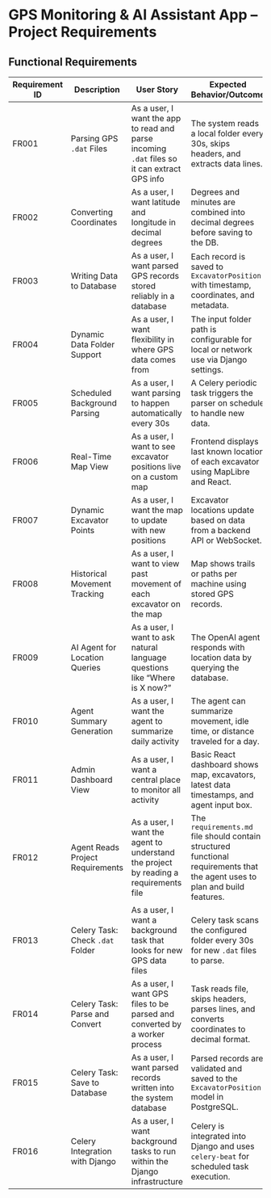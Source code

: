 # GPS Monitoring & AI Assistant App – Project Requirements

## Functional Requirements

| Requirement ID | Description                      | User Story                                                                                   | Expected Behavior/Outcome                                                                                                    |
| -------------- | -------------------------------- | -------------------------------------------------------------------------------------------- | ---------------------------------------------------------------------------------------------------------------------------- |
| FR001          | Parsing GPS `.dat` Files         | As a user, I want the app to read and parse incoming `.dat` files so it can extract GPS info | The system reads a local folder every 30s, skips headers, and extracts data lines.                                           |
| FR002          | Converting Coordinates           | As a user, I want latitude and longitude in decimal degrees                                  | Degrees and minutes are combined into decimal degrees before saving to the DB.                                               |
| FR003          | Writing Data to Database         | As a user, I want parsed GPS records stored reliably in a database                           | Each record is saved to `ExcavatorPosition` with timestamp, coordinates, and metadata.                                       |
| FR004          | Dynamic Data Folder Support      | As a user, I want flexibility in where GPS data comes from                                   | The input folder path is configurable for local or network use via Django settings.                                          |
| FR005          | Scheduled Background Parsing     | As a user, I want parsing to happen automatically every 30s                                  | A Celery periodic task triggers the parser on schedule to handle new data.                                                   |
| FR006          | Real-Time Map View               | As a user, I want to see excavator positions live on a custom map                            | Frontend displays last known location of each excavator using MapLibre and React.                                            |
| FR007          | Dynamic Excavator Points         | As a user, I want the map to update with new positions                                       | Excavator locations update based on data from a backend API or WebSocket.                                                    |
| FR008          | Historical Movement Tracking     | As a user, I want to view past movement of each excavator on the map                         | Map shows trails or paths per machine using stored GPS records.                                                              |
| FR009          | AI Agent for Location Queries    | As a user, I want to ask natural language questions like “Where is X now?”                   | The OpenAI agent responds with location data by querying the database.                                                       |
| FR010          | Agent Summary Generation         | As a user, I want the agent to summarize daily activity                                      | The agent can summarize movement, idle time, or distance traveled for a day.                                                 |
| FR011          | Admin Dashboard View             | As a user, I want a central place to monitor all activity                                    | Basic React dashboard shows map, excavators, latest data timestamps, and agent input box.                                    |
| FR012          | Agent Reads Project Requirements | As a user, I want the agent to understand the project by reading a requirements file         | The `requirements.md` file should contain structured functional requirements that the agent uses to plan and build features. |
| FR013          | Celery Task: Check `.dat` Folder | As a user, I want a background task that looks for new GPS data files                        | Celery task scans the configured folder every 30s for new `.dat` files to parse.                                             |
| FR014          | Celery Task: Parse and Convert   | As a user, I want GPS files to be parsed and converted by a worker process                   | Task reads file, skips headers, parses lines, and converts coordinates to decimal format.                                    |
| FR015          | Celery Task: Save to Database    | As a user, I want parsed records written into the system database                            | Parsed records are validated and saved to the `ExcavatorPosition` model in PostgreSQL.                                       |
| FR016          | Celery Integration with Django   | As a user, I want background tasks to run within the Django infrastructure                   | Celery is integrated into Django and uses `celery-beat` for scheduled task execution.                                        |

